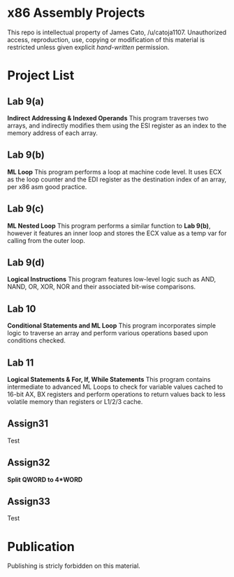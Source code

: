 # x86 Assembly Projects

This repo is intellectual property of James Cato, /u/catoja1107. Unauthorized access, reproduction, use, copying or modification of this material is restricted unless given explicit *hand-written* permission.


# Project List

## Lab 9(a)

**Indirect Addressing & Indexed Operands**
This program traverses two arrays, and indirectly modifies them using the ESI register as an index to the memory address of each array.

## Lab 9(b)

**ML Loop**
This program performs a loop at machine code level. It uses ECX as the loop counter and the EDI register as the destination index of an array, per x86 asm good practice.

## Lab 9(c)

**ML Nested Loop**
This program performs a similar function to **Lab 9(b)**, however it features an inner loop and stores the ECX value as a temp var for calling from the outer loop.

## Lab 9(d)

**Logical Instructions**
This program features low-level logic such as AND, NAND, OR, XOR, NOR and their associated bit-wise comparisons.

## Lab 10

**Conditional Statements and ML Loop**
This program incorporates simple logic to traverse an array and perform various operations based upon conditions checked.

## Lab 11

**Logical Statements & For, If, While Statements**
This program contains intermediate to advanced ML Loops to check for variable values cached to 16-bit AX, BX registers and perform operations to return values back to less volatile memory than registers or L1/2/3 cache.

## Assign31

Test

## Assign32

**Split QWORD to 4*WORD**

## Assign33

Test

# Publication

Publishing is stricly forbidden on this material.
